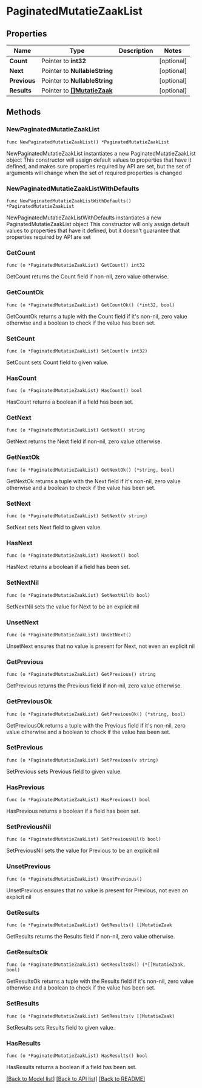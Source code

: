 # PaginatedMutatieZaakList

## Properties

Name | Type | Description | Notes
------------ | ------------- | ------------- | -------------
**Count** | Pointer to **int32** |  | [optional] 
**Next** | Pointer to **NullableString** |  | [optional] 
**Previous** | Pointer to **NullableString** |  | [optional] 
**Results** | Pointer to [**[]MutatieZaak**](MutatieZaak.md) |  | [optional] 

## Methods

### NewPaginatedMutatieZaakList

`func NewPaginatedMutatieZaakList() *PaginatedMutatieZaakList`

NewPaginatedMutatieZaakList instantiates a new PaginatedMutatieZaakList object
This constructor will assign default values to properties that have it defined,
and makes sure properties required by API are set, but the set of arguments
will change when the set of required properties is changed

### NewPaginatedMutatieZaakListWithDefaults

`func NewPaginatedMutatieZaakListWithDefaults() *PaginatedMutatieZaakList`

NewPaginatedMutatieZaakListWithDefaults instantiates a new PaginatedMutatieZaakList object
This constructor will only assign default values to properties that have it defined,
but it doesn't guarantee that properties required by API are set

### GetCount

`func (o *PaginatedMutatieZaakList) GetCount() int32`

GetCount returns the Count field if non-nil, zero value otherwise.

### GetCountOk

`func (o *PaginatedMutatieZaakList) GetCountOk() (*int32, bool)`

GetCountOk returns a tuple with the Count field if it's non-nil, zero value otherwise
and a boolean to check if the value has been set.

### SetCount

`func (o *PaginatedMutatieZaakList) SetCount(v int32)`

SetCount sets Count field to given value.

### HasCount

`func (o *PaginatedMutatieZaakList) HasCount() bool`

HasCount returns a boolean if a field has been set.

### GetNext

`func (o *PaginatedMutatieZaakList) GetNext() string`

GetNext returns the Next field if non-nil, zero value otherwise.

### GetNextOk

`func (o *PaginatedMutatieZaakList) GetNextOk() (*string, bool)`

GetNextOk returns a tuple with the Next field if it's non-nil, zero value otherwise
and a boolean to check if the value has been set.

### SetNext

`func (o *PaginatedMutatieZaakList) SetNext(v string)`

SetNext sets Next field to given value.

### HasNext

`func (o *PaginatedMutatieZaakList) HasNext() bool`

HasNext returns a boolean if a field has been set.

### SetNextNil

`func (o *PaginatedMutatieZaakList) SetNextNil(b bool)`

 SetNextNil sets the value for Next to be an explicit nil

### UnsetNext
`func (o *PaginatedMutatieZaakList) UnsetNext()`

UnsetNext ensures that no value is present for Next, not even an explicit nil
### GetPrevious

`func (o *PaginatedMutatieZaakList) GetPrevious() string`

GetPrevious returns the Previous field if non-nil, zero value otherwise.

### GetPreviousOk

`func (o *PaginatedMutatieZaakList) GetPreviousOk() (*string, bool)`

GetPreviousOk returns a tuple with the Previous field if it's non-nil, zero value otherwise
and a boolean to check if the value has been set.

### SetPrevious

`func (o *PaginatedMutatieZaakList) SetPrevious(v string)`

SetPrevious sets Previous field to given value.

### HasPrevious

`func (o *PaginatedMutatieZaakList) HasPrevious() bool`

HasPrevious returns a boolean if a field has been set.

### SetPreviousNil

`func (o *PaginatedMutatieZaakList) SetPreviousNil(b bool)`

 SetPreviousNil sets the value for Previous to be an explicit nil

### UnsetPrevious
`func (o *PaginatedMutatieZaakList) UnsetPrevious()`

UnsetPrevious ensures that no value is present for Previous, not even an explicit nil
### GetResults

`func (o *PaginatedMutatieZaakList) GetResults() []MutatieZaak`

GetResults returns the Results field if non-nil, zero value otherwise.

### GetResultsOk

`func (o *PaginatedMutatieZaakList) GetResultsOk() (*[]MutatieZaak, bool)`

GetResultsOk returns a tuple with the Results field if it's non-nil, zero value otherwise
and a boolean to check if the value has been set.

### SetResults

`func (o *PaginatedMutatieZaakList) SetResults(v []MutatieZaak)`

SetResults sets Results field to given value.

### HasResults

`func (o *PaginatedMutatieZaakList) HasResults() bool`

HasResults returns a boolean if a field has been set.


[[Back to Model list]](../README.md#documentation-for-models) [[Back to API list]](../README.md#documentation-for-api-endpoints) [[Back to README]](../README.md)


